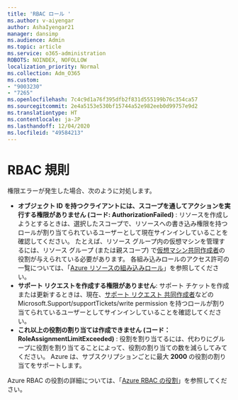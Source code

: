 ```yaml
---
title: 'RBAC ロール '
ms.author: v-aiyengar
author: AshaIyengar21
manager: dansimp
ms.audience: Admin
ms.topic: article
ms.service: o365-administration
ROBOTS: NOINDEX, NOFOLLOW
localization_priority: Normal
ms.collection: Adm_O365
ms.custom:
- "9003230"
- "7265"
ms.openlocfilehash: 7c4c9d1a76f395dfb2f831d555199b76c354ca57
ms.sourcegitcommit: 2e4a5153e530bf15744a52e982eeb0d99757e9d2
ms.translationtype: HT
ms.contentlocale: ja-JP
ms.lasthandoff: 12/04/2020
ms.locfileid: "49584213"
---
```

# <a name="rbac-rules"></a>RBAC 規則

権限エラーが発生した場合、次のように対処します。 

- **オブジェクト ID を持つクライアントには、スコープを通してアクションを実行する権限がありません (コード: AuthorizationFailed)** : リソースを作成しようとするときは、選択したスコープで、リソースへの書き込み権限を持つロールが割り当てられているユーザーとして現在サインインしていることを確認してください。 たとえば、リソース グループ内の仮想マシンを管理するには、リソース グループ (または親スコープ) で[仮想マシン共同作成者](https://docs.microsoft.com/azure/role-based-access-control/built-in-roles?WT.mc_id=Portal-Microsoft_Azure_Support#virtual-machine-contributor)の役割が与えられている必要があります。 各組み込みロールのアクセス許可の一覧については、「[Azure リソースの組み込みロール](https://docs.microsoft.com/azure/role-based-access-control/built-in-roles?WT.mc_id=Portal-Microsoft_Azure_Support)」を参照してください。
- **サポート リクエストを作成する権限がありません**: サポート チケットを作成または更新するときは、現在、[サポート リクエスト 共同作成者](https://docs.microsoft.com/azure/role-based-access-control/built-in-roles?WT.mc_id=Portal-Microsoft_Azure_Support#support-request-contributor)などの Microsoft.Support/supportTickets/write permission を持つロールが割り当てられているユーザーとしてサインインしていることを確認してください。
- **これ以上の役割の割り当ては作成できません (コード：RoleAssignmentLimitExceeded)** : 役割を割り当てるには、代わりにグループに役割を割り当てることによって、役割の割り当ての数を減らしてみてください。 Azure は、サブスクリプションごとに最大 **2000** の役割の割り当てをサポートします。

Azure RBAC の役割の詳細については、「[Azure RBAC の役割](https://docs.microsoft.com/azure/role-based-access-control/role-assignments-portal?WT.mc_id=Portal-Microsoft_Azure_Support)」を参照してください。
